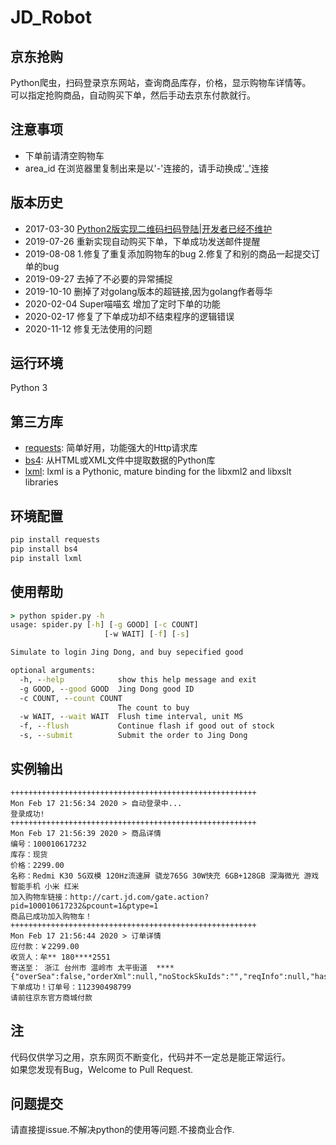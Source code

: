 # JD_Robot

## 京东抢购
Python爬虫，扫码登录京东网站，查询商品库存，价格，显示购物车详情等。<br/>
可以指定抢购商品，自动购买下单，然后手动去京东付款就行。

## 注意事项
+ 下单前请清空购物车
+ area_id 在浏览器里复制出来是以'-'连接的，请手动换成'_'连接

## 版本历史
+ 2017-03-30 [Python2版实现二维码扫码登陆|开发者已经不维护](https://github.com/Adyzng/jd-autobuy)
+ 2019-07-26 重新实现自动购买下单，下单成功发送邮件提醒
+ 2019-08-08 1.修复了重复添加购物车的bug  2.修复了和别的商品一起提交订单的bug
+ 2019-09-27 去掉了不必要的异常捕捉
+ 2019-10-10 删掉了对golang版本的超链接,因为golang作者辱华
+ 2020-02-04 Super喵喵玄 增加了定时下单的功能
+ 2020-02-17 修复了下单成功却不结束程序的逻辑错误
+ 2020-11-12 修复无法使用的问题


## 运行环境
Python 3


## 第三方库
- [requests][1]: 简单好用，功能强大的Http请求库
- [bs4][2]: 从HTML或XML文件中提取数据的Python库
- [lxml][2]: lxml is a Pythonic, mature binding for the libxml2 and libxslt libraries



## 环境配置
``` Python
pip install requests
pip install bs4
pip install lxml
```


## 使用帮助
``` cmd
> python spider.py -h
usage: spider.py [-h] [-g GOOD] [-c COUNT]
                     [-w WAIT] [-f] [-s]

Simulate to login Jing Dong, and buy sepecified good

optional arguments:
  -h, --help            show this help message and exit
  -g GOOD, --good GOOD  Jing Dong good ID
  -c COUNT, --count COUNT
                        The count to buy
  -w WAIT, --wait WAIT  Flush time interval, unit MS
  -f, --flush           Continue flash if good out of stock
  -s, --submit          Submit the order to Jing Dong
```

## 实例输出
``` python3 spider.py
+++++++++++++++++++++++++++++++++++++++++++++++++++++++
Mon Feb 17 21:56:34 2020 > 自动登录中... 
登录成功!
+++++++++++++++++++++++++++++++++++++++++++++++++++++++
Mon Feb 17 21:56:39 2020 > 商品详情
编号：100010617232
库存：现货
价格：2299.00
名称：Redmi K30 5G双模 120Hz流速屏 骁龙765G 30W快充 6GB+128GB 深海微光 游戏智能手机 小米 红米
加入购物车链接：http://cart.jd.com/gate.action?pid=100010617232&pcount=1&ptype=1
商品已成功加入购物车！
+++++++++++++++++++++++++++++++++++++++++++++++++++++++
Mon Feb 17 21:56:44 2020 > 订单详情
应付款：￥2299.00
收货人：牟** 180****2551
寄送至： 浙江 台州市 温岭市 太平街道  ****
{"overSea":false,"orderXml":null,"noStockSkuIds":"","reqInfo":null,"hasJxj":false,"addedServiceList":null,"cartXml":null,"sign":null,"pin":"jd_5e7c70b95c7bb","needCheckCode":false,"success":true,"resultCode":0,"orderId":112390498799,"submitSkuNum":1,"deductMoneyFlag":0,"goJumpOrderCenter":false,"payInfo":null,"scaleSkuInfoListVO":null,"purchaseSkuInfoListVO":null,"noSupportHomeServiceSkuList":null,"msgMobile":null,"addressVO":null,"msgUuid":null,"message":null}
下单成功！订单号：112390498799
请前往京东官方商城付款
```

## 注
代码仅供学习之用，京东网页不断变化，代码并不一定总是能正常运行。<br/>
如果您发现有Bug，Welcome to Pull Request.
## 问题提交
请直接提issue.不解决python的使用等问题.不接商业合作.


[1]: http://docs.python-requests.org
[2]: https://www.crummy.com/software/BeautifulSoup


